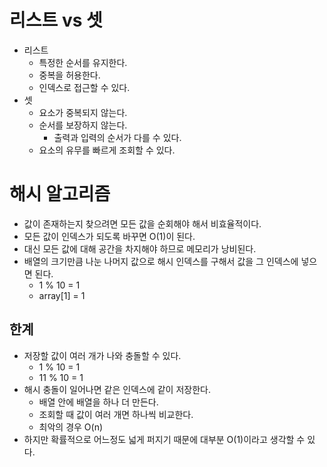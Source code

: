 # 리스트 vs 셋

- 리스트
    - 특정한 순서를 유지한다.
    - 중복을 허용한다.
    - 인덱스로 접근할 수 있다.
- 셋
    - 요소가 중복되지 않는다.
    - 순서를 보장하지 않는다.
        - 출력과 입력의 순서가 다를 수 있다.
    - 요소의 유무를 빠르게 조회할 수 있다.

# 해시 알고리즘

- 값이 존재하는지 찾으려면 모든 값을 순회해야 해서 비효율적이다.
- 모든 값이 인덱스가 되도록 바꾸면 O(1)이 된다.
- 대신 모든 값에 대해 공간을 차지해야 하므로 메모리가 낭비된다.
- 배열의 크기만큼 나눈 나머지 값으로 해시 인덱스를 구해서 값을 그 인덱스에 넣으면 된다.
    - 1 % 10 = 1
    - array[1] = 1

## 한계

- 저장할 값이 여러 개가 나와 충돌할 수 있다.
    - 1 % 10 = 1
    - 11 % 10 = 1
- 해시 충돌이 일어나면 같은 인덱스에 같이 저장한다.
    - 배열 안에 배열을 하나 더 만든다.
    - 조회할 때 값이 여러 개면 하나씩 비교한다.
    - 최악의 경우 O(n)
- 하지만 확률적으로 어느정도 넓게 퍼지기 때문에 대부분 O(1)이라고 생각할 수 있다.

